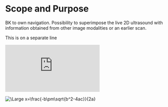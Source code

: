 <!-- https://www.codecogs.com/latex/eqneditor.php -->

Scope and Purpose
=================

BK to own navigation. Possibility to superimpose the live 2D
ultrasound with information obtained from other image modalities or an
earlier scan.


This is on a separate line

![\Large
x=\frac{-b\pm\sqrt{b^2-4ac}}{2a}](https://latex.codecogs.com/svg.latex?x%3D%5Cfrac%7B-b%5Cpm%5Csqrt%7Bb%5E2-4ac%7D%7D%7B2a%7D)

<img src="https://latex.codecogs.com/svg.latex?\Large&space;x=\frac{-b\pm\sqrt{b^2-4ac}}{2a}" title="\Large x=\frac{-b\pm\sqrt{b^2-4ac}}{2a}" />

